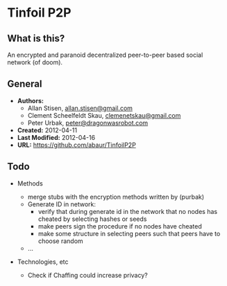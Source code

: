Tinfoil P2P
===========

## What is this?

An encrypted and paranoid decentralized peer-to-peer based social network (of
doom).

## General

- **Authors:**
  - Allan Stisen, allan.stisen@gmail.com
  - Clement Scheelfeldt Skau, clemenetskau@gmail.com
  - Peter Urbak, peter@dragonwasrobot.com
- **Created:** 2012-04-11
- **Last Modified:** 2012-04-16
- **URL:** https://github.com/abaur/TinfoilP2P

## Todo

- Methods
  - merge stubs with the encryption methods written by (purbak)
  - Generate ID in network:
  	- verify that during generate id in the network that no nodes has cheated by selecting hashes or seeds
  	- make peers sign the procedure if no nodes have cheated
  	- make some structure in selecting peers such that peers have to choose random
  - ...

- Technologies, etc
  - Check if Chaffing could increase privacy?